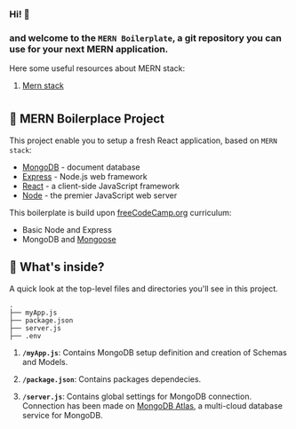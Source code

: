### Hi! :wave: 
### and welcome to the `MERN Boilerplate`, a git repository you can use for your next MERN application.

Here some useful resources about MERN stack:
1. [Mern stack](https://www.mongodb.com/mern-stack)

#

## :gem: MERN Boilerplace Project

This project enable you to setup a fresh React application, based on `MERN stack`:
- [MongoDB](https://www.mongodb.com/cloud/atlas) - document database
- [Express](http://expressjs.com/) - Node.js web framework
- [React](https://reactjs.org/) - a client-side JavaScript framework
- [Node](https://nodejs.org/en/) - the premier JavaScript web server 

This boilerplate is build upon [freeCodeCamp.org](https://www.freecodecamp.org/learn/) curriculum:
- Basic Node and Express
- MongoDB and [Mongoose](https://mongoosejs.com/)

## 🧐 What's inside?

A quick look at the top-level files and directories you'll see in this project.

    .
    ├── myApp.js
    ├── package.json
    ├── server.js
    ├── .env

1.  **`/myApp.js`**: Contains MongoDB setup definition and creation of Schemas and Models.

1.  **`/package.json`**: Contains packages dependecies.

1.  **`/server.js`**: Contains global settings for MongoDB connection. Connection has been made on [MongoDB Atlas](https://www.mongodb.com/cloud/atlas), a multi-cloud database service for MongoDB.
